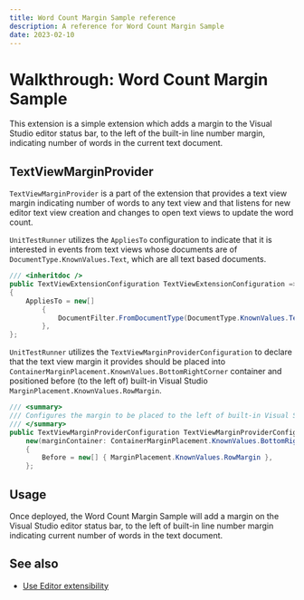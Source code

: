 ```yaml
---
title: Word Count Margin Sample reference
description: A reference for Word Count Margin Sample
date: 2023-02-10
---
```


# Walkthrough: Word Count Margin Sample

This extension is a simple extension which adds a margin to the Visual Studio editor status bar, to the left of the built-in line number margin, indicating number of words in the current text document.

## TextViewMarginProvider

`TextViewMarginProvider` is a part of the extension that provides a text view margin indicating number of words to any text view and that listens for new editor text view creation and changes to open text views to update the word count.

`UnitTestRunner` utilizes the `AppliesTo` configuration to indicate that it is interested in events from text views whose documents are of `DocumentType.KnownValues.Text`, which are all text based documents.

```csharp
/// <inheritdoc />
public TextViewExtensionConfiguration TextViewExtensionConfiguration => new()
{
    AppliesTo = new[]
        {
            DocumentFilter.FromDocumentType(DocumentType.KnownValues.Text),
        },
};
```

`UnitTestRunner` utilizes the `TextViewMarginProviderConfiguration` to declare that the text view margin it provides should be placed into `ContainerMarginPlacement.KnownValues.BottomRightCorner` container and positioned before (to the left of) built-in Visual Studio `MarginPlacement.KnownValues.RowMargin`.

```csharp
/// <summary>
/// Configures the margin to be placed to the left of built-in Visual Studio line number margin.
/// </summary>
public TextViewMarginProviderConfiguration TextViewMarginProviderConfiguration =>
    new(marginContainer: ContainerMarginPlacement.KnownValues.BottomRightCorner)
    {
        Before = new[] { MarginPlacement.KnownValues.RowMargin },
    };
```

## Usage

Once deployed, the Word Count Margin Sample will add a margin on the Visual Studio editor status bar, to the left of built-in line number margin indicating current number of words in the text document.

## See also

- [Use Editor extensibility](https://learn.microsoft.com/visualstudio/extensibility/visualstudio.extensibility/editor/editor)